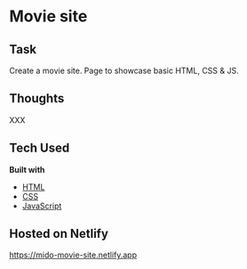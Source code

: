 # Movie site

## Task

Create a movie site. Page to showcase basic HTML, CSS & JS.

## Thoughts

XXX

## Tech Used

<b>Built with</b>

- [HTML](https://developer.mozilla.org/en-US/docs/Web/HTML)
- [CSS](https://developer.mozilla.org/en-US/docs/Web/CSS)
- [JavaScript](https://developer.mozilla.org/en-US/docs/Web/JavaScript)

## Hosted on Netlify

https://mido-movie-site.netlify.app
